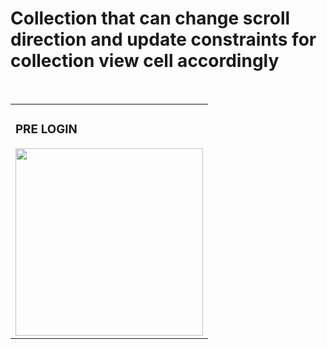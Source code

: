 # Collection that can change scroll direction and update constraints for collection view cell accordingly 

</br>

<table>
 <tr>
   <td>
     <h3>PRE LOGIN</h3>
<img src="assets/initial.png" width="300">
   </td>
 </tr>
</table>



